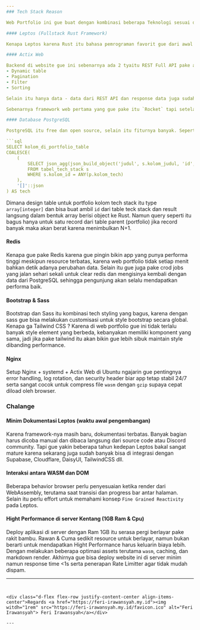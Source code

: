 ```yaml
---
### Tech Stack Reason

Web Portfolio ini gue buat dengan kombinasi beberapa Teknologi sesuai dengan kebutuhan, favorit dan yang gue bisa aja😁.

#### Leptos (Fullstack Rust Framework)

Kenapa Leptos karena Rust itu bahasa pemrograman favorit gue dari awal masuk dunia teknologi dan Rust itu selalu mengingatkan gue tentang kesalahan - kesalahan dan bug yang lebih kompleks jadi gue ga bisa sembarangan nulis code. Selain itu gue deploy Website ini di VPS dengan ram dan cpu 1GB kurang malah. Jadi gue perlu tools yang bisa jalan di kondisi server yang kentang dengan singgle source & bahasa pemrograman yang sama untuk Frontend dan Backend nya.

#### Actix Web

Backend di website gue ini sebenarnya ada 2 tyaitu REST Full API pake actix web dan Server Function pake Actix juga. Kenapa gue pisah? Okeh jadi REST API gue gunakan untuk Dynamic Data, jadi ada satu endpoint api yang bisa menerima parameter dan functional seperti
- Dynamic table
- Pagination
- Filter
- Sorting

Selain itu hanya data - data dari REST API dan response data juga sudah berubah nama - nama fieldnya tidak sama dengan design database. Kemudian Server Function di leptos itu gue gunakan untuk SSR + Hidration sehingga website tetap Interactive + SEO Frendly meskipun dirender dari server. Kenapa Actix Web?

Sebenarnya framework web pertama yang gue pake itu `Rocket` tapi setelah tahun 2022 gue pindah ke Actix Web karena gue rasa lebih ringan dan untuk async nya lebih modern. Selain itu diwebsite ini ada fitur <a href="https://feri-irawansyah.my.id/coffee-room">Chating<a/> disini gue pake `Actor Model` dari Actix yang bisa menghandle setiap pengunjung yang sedang online jadi pengunjung akan memiliki asistem virtual pribadi jika actif dalam chat.

#### Database PostgreSQL

PostgreSQL itu free dan open source, selain itu fiturnya banyak. Seperti untuk menampilkan Portfolio yang punya Tech Stack dihalaman <a href="https://feri-irawansyah.my.id/portfolio">Portfolio</a> itu gue pake 

```sql
SELECT kolom_di_portfolio_table
COALESCE(
    (
        SELECT json_agg(json_build_object('judul', s.kolom_judul, 'id', s.kolom_id, 'img', s.kolom_gambar))
        FROM tabel_tech_stack s
        WHERE s.kolom_id = ANY(p.kolom_tech)
    ),
    '[]'::json
) AS tech
```
Dimana design table untuk portfolio kolom tech stack itu type `array[integer]` dan bisa buat ambil `id` dari table teck stack dan result langsung dalam bentuk array berisi object ke Rust. Namun query seperti itu bagus hanya untuk satu record dari table parent (portfolio) jika record banyak maka akan berat karena menimbulkan N+1.

#### Redis

Kenapa gue pake Redis karena gue pingin bikin app yang punya performa tinggi meskipun resource terbatas, karena web portfolio tidak setiap menit bahkan detik adanya perubahan data. Selain itu gue juga pake crod jobs yang jalan sehari sekali untuk clear redis dan mengisinya kembali dengan data dari PostgreSQL sehingga pengunjung akan selalu mendapatkan performa baik.

#### Bootstrap & Sass

Bootstrap dan Sass itu kombinasi tech styling yang bagus, karena dengan sass gue bisa melakukan customisasi untuk style bootstrap secara global. Kenapa ga Tailwind CSS ? Karena di web portfolio gue ini tidak terlalu banyak style element yang berbeda, kebanyakan memiliki komponent yang sama, jadi jika pake tailwind itu akan bikin gue lebih sibuk maintain style dibanding performance.

#### Nginx 

Setup Nginx + systemd + Actix Web di Ubuntu ngajarin gue pentingnya error handling, log rotation, dan security header biar app tetap stabil 24/7 serta sangat cocok untuk compress file `wasm` dengan `gzip` supaya cepat diload oleh browser.

### Chalange

#### Minim Dokumentasi Leptos (waktu awal pengembangan)

Karena framework-nya masih baru, dokumentasi terbatas. Banyak bagian harus dicoba manual dan dibaca langsung dari source code atau Discord community. Tapi gue yakin beberapa tahun kedepan Leptos bakal sangat mature karena sekarang juga sudah banyak bisa di integrasi dengan Supabase, Cloudflare, DaisyUI, TailwindCSS dll.

#### Interaksi antara WASM dan DOM

Beberapa behavior browser perlu penyesuaian ketika render dari WebAssembly, terutama saat transisi dan progress bar antar halaman. Selain itu perlu effort untuk memahami konsep `Fine Grained Reactivity` pada Leptos.

#### Hight Performance di server Kentang (1GB Ram & Cpu)

Deploy aplikasi di server dengan Ram 1GB itu serasa pergi berlayar pake rakit bambu. Rawan & Cuma sedikit resource untuk berlayar, namun bukan berarti untuk mendapatkan Hight Performance harus keluarin biaya lebih. Dengan melakukan beberapa optimasi assets terutama `wasm`, caching, dan markdown render. Akhirnya gue bisa deploy website ini di server minim namun response time <1s serta penerapan Rate Limitter agar tidak mudah dispam.

---
```


<div class="d-flex flex-row justify-content-center align-items-center">Regards <a href="https://feri-irawansyah.my.id"><img witdh="1rem" src="https://feri-irawansyah.my.id/favicon.ico" alt="Feri Irawansyah"> Feri Irawansyah</a></div>

---
